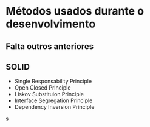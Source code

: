 # Métodos usados durante o desenvolvimento

## Falta outros anteriores

## SOLID
- Single Responsability Principle
- Open Closed Principle
- Liskov Substituion Principle
- Interface Segregation Principle
- Dependency Inversion Principle



s
